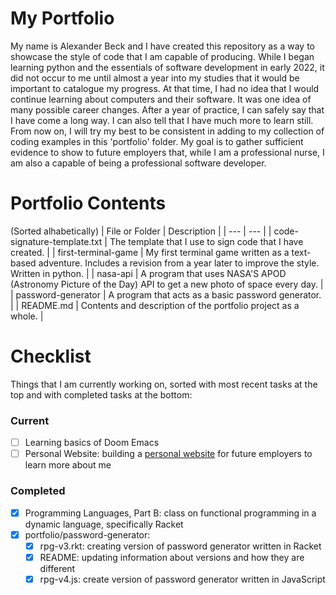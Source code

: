 # My Portfolio

My name is Alexander Beck and I have created this repository as a way to showcase the style of code that I am capable of producing. While I began learning python and the essentials of software development in early 2022, it did not occur to me until almost a year into my studies that it would be important to catalogue my progress. At that time, I had no idea that I would continue learning about computers and their software. It was one idea of many possible career changes. After a year of practice, I can safely say that I have come a long way. I can also tell that I have much more to learn still. From now on, I will try my best to be consistent in adding to my collection of coding examples in this 'portfolio' folder. My goal is to gather sufficient evidence to show to future employers that, while I am a professional nurse, I am also a capable of being a professional software developer.

# Portfolio Contents

(Sorted alhabetically)
| File or Folder | Description |
| --- | --- |
| code-signature-template.txt | The template that I use to sign code that I have created. |
| first-terminal-game | My first terminal game written as a text-based adventure. Includes a revision from a year later to improve the style. Written in python. |
| nasa-api | A program that uses NASA'S APOD (Astronomy Picture of the Day) API to get a new photo of space every day. |
| password-generator | A program that acts as a basic password generator. |
| README.md | Contents and description of the portfolio project as a whole. |

# Checklist

Things that I am currently working on, sorted with most recent tasks at the top and with completed tasks at the bottom:

### Current

- [ ] Learning basics of Doom Emacs
- [ ] Personal Website: building a [personal website](https://sites.google.com/view/alexandercbeck/home) for future employers to learn more about me

### Completed

- [X] Programming Languages, Part B: class on functional programming in a dynamic language, specifically Racket
- [X] portfolio/password-generator:
     - [X] rpg-v3.rkt: creating version of password generator written in Racket
     - [X] README: updating information about versions and how they are different
     - [X] rpg-v4.js: create version of password generator written in JavaScript
